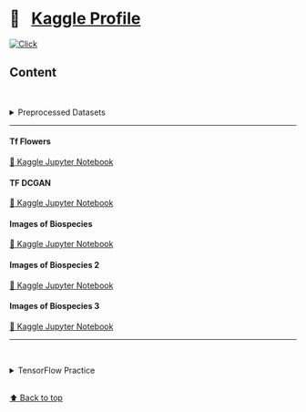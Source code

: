 # &#x1F4D1; &nbsp; [Kaggle Profile](https://www.kaggle.com/olgabelitskaya)

[![Click](https://olgabelitskaya.github.io/badge_awesome.svg)](https://olgabelitskaya.github.io/README.html)

## Content

<br/><details><summary>Preprocessed Datasets</summary>

#### [&#x1F4D6; &nbsp; Image Classification for Biospecies](https://www.kaggle.com/olgabelitskaya/image-classification-for-biospecies)
#### [&#x1F4D6; &nbsp; Image Classification for Biospecies 2](https://www.kaggle.com/olgabelitskaya/image-classification-for-biospecies-2)
#### [&#x1F4D6; &nbsp; Image Classification for Biospecies 3](https://www.kaggle.com/olgabelitskaya/image-classification-for-biospecies-3)

<br/></details>

---

#### Tf Flowers
[📓 Kaggle Jupyter Notebook](https://www.kaggle.com/olgabelitskaya/tf-flowers)
#### TF DCGAN
[📓 Kaggle Jupyter Notebook](https://www.kaggle.com/olgabelitskaya/tf-dcgan)
#### Images of Biospecies
[📓 Kaggle Jupyter Notebook](https://www.kaggle.com/olgabelitskaya/images-of-biospecies)
#### Images of Biospecies 2
[📓 Kaggle Jupyter Notebook](https://www.kaggle.com/olgabelitskaya/images-of-biospecies-2)
#### Images of Biospecies 3
[📓 Kaggle Jupyter Notebook](https://www.kaggle.com/olgabelitskaya/images-of-biospecies-3)

---

<br/><details><summary>TensorFlow Practice</summary>
    
* [📓 PreTrained TFModels](https://www.kaggle.com/olgabelitskaya/pretrained-tfmodels)


* [📓 TensorFlow Practice](https://www.kaggle.com/olgabelitskaya/tensorflow-practice)


* [📓 TensorFlow Practice 2](https://www.kaggle.com/olgabelitskaya/tensorflow-practice-2)


* [📓 TensorFlow Practice 3](https://www.kaggle.com/olgabelitskaya/tensorflow-practice-3)


* [📓 TensorFlow Practice 4](https://www.kaggle.com/olgabelitskaya/tensorflow-practice-4)


* [📓 TensorFlow Practice 5](https://www.kaggle.com/olgabelitskaya/tensorflow-practice-5)


* [📓 TensorFlow Practice 6](https://www.kaggle.com/olgabelitskaya/tensorflow-practice-6)


* [📓 TensorFlow Practice 7](https://www.kaggle.com/olgabelitskaya/tensorflow-practice-7)


* [📓 TensorFlow Practice 8](https://www.kaggle.com/olgabelitskaya/tensorflow-practice-8)


* [📓 TensorFlow Practice 9](https://www.kaggle.com/olgabelitskaya/tensorflow-practice-9)


* [📓 TF Hub Practice](https://www.kaggle.com/olgabelitskaya/tf-hub-practice)


* [📓 TF Hub Practice 2](https://www.kaggle.com/olgabelitskaya/tf-hub-practice-2)


* [📓 TF Model Practice](https://www.kaggle.com/olgabelitskaya/tf-model-practice)


* [📓 TF Model Practice 2](https://www.kaggle.com/olgabelitskaya/tf-model-practice-2)

<br/></details>


<br>[⬆ Back to top](#Content)